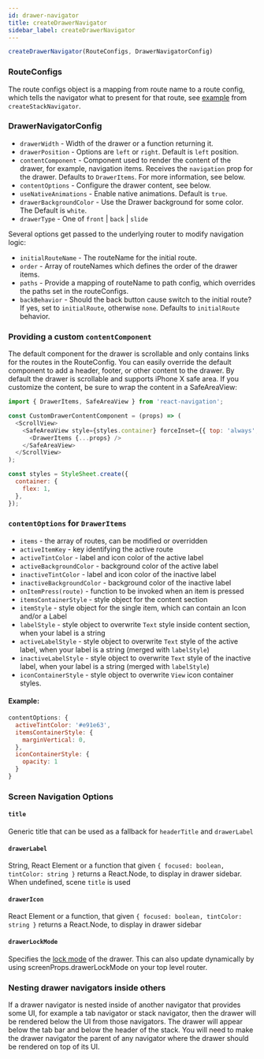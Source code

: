 ```yaml
---
id: drawer-navigator
title: createDrawerNavigator
sidebar_label: createDrawerNavigator
---
```


```js
createDrawerNavigator(RouteConfigs, DrawerNavigatorConfig)
```

### RouteConfigs

The route configs object is a mapping from route name to a route config, which tells the navigator what to present for that route, see [example](stack-navigator.html#routeconfigs) from `createStackNavigator`.


### DrawerNavigatorConfig

- `drawerWidth` - Width of the drawer or a function returning it.
- `drawerPosition` - Options are `left` or `right`. Default is `left` position.
- `contentComponent` - Component used to render the content of the drawer, for example, navigation items. Receives the `navigation` prop for the drawer. Defaults to `DrawerItems`. For more information, see below.
- `contentOptions` - Configure the drawer content, see below.
- `useNativeAnimations` - Enable native animations. Default is `true`.
- `drawerBackgroundColor` - Use the Drawer background for some color. The Default is `white`.
- `drawerType` - One of `front` | `back` | `slide`

Several options get passed to the underlying router to modify navigation logic:

- `initialRouteName` - The routeName for the initial route.
- `order` - Array of routeNames which defines the order of the drawer items.
- `paths` - Provide a mapping of routeName to path config, which overrides the paths set in the routeConfigs.
- `backBehavior` - Should the back button cause switch to the initial route? If yes, set to `initialRoute`, otherwise `none`. Defaults to `initialRoute` behavior.

### Providing a custom `contentComponent`

The default component for the drawer is scrollable and only contains links for the routes in the RouteConfig. You can easily override the default component to add a header, footer, or other content to the drawer. By default the drawer is scrollable and supports iPhone X safe area. If you customize the content, be sure to wrap the content in a SafeAreaView:

```js
import { DrawerItems, SafeAreaView } from 'react-navigation';

const CustomDrawerContentComponent = (props) => (
  <ScrollView>
    <SafeAreaView style={styles.container} forceInset={{ top: 'always', horizontal: 'never' }}>
      <DrawerItems {...props} />
    </SafeAreaView>
  </ScrollView>
);

const styles = StyleSheet.create({
  container: {
    flex: 1,
  },
});
```

### `contentOptions` for `DrawerItems`

- `items` - the array of routes, can be modified or overridden
- `activeItemKey` - key identifying the active route
- `activeTintColor` - label and icon color of the active label
- `activeBackgroundColor` - background color of the active label
- `inactiveTintColor` - label and icon color of the inactive label
- `inactiveBackgroundColor` - background color of the inactive label
- `onItemPress(route)` - function to be invoked when an item is pressed
- `itemsContainerStyle` - style object for the content section
- `itemStyle` - style object for the single item, which can contain an Icon and/or a Label
- `labelStyle` - style object to overwrite `Text` style inside content section, when your label is a string
- `activeLabelStyle` - style object to overwrite `Text` style of the active label, when your label is a string (merged with `labelStyle`)
- `inactiveLabelStyle` - style object to overwrite `Text` style of the inactive label, when your label is a string (merged with `labelStyle`)
- `iconContainerStyle` - style object to overwrite `View` icon container styles.

#### Example:

```js
contentOptions: {
  activeTintColor: '#e91e63',
  itemsContainerStyle: {
    marginVertical: 0,
  },
  iconContainerStyle: {
    opacity: 1
  }
}
```

### Screen Navigation Options

#### `title`

Generic title that can be used as a fallback for `headerTitle` and `drawerLabel`

#### `drawerLabel`

String, React Element or a function that given `{ focused: boolean, tintColor: string }` returns a React.Node, to display in drawer sidebar. When undefined, scene `title` is used

#### `drawerIcon`

React Element or a function, that given `{ focused: boolean, tintColor: string }` returns a React.Node, to display in drawer sidebar

#### `drawerLockMode`

Specifies the [lock mode](https://facebook.github.io/react-native/docs/drawerlayoutandroid.html#drawerlockmode) of the drawer. This can also update dynamically by using screenProps.drawerLockMode on your top level router.

 ### Nesting drawer navigators inside others

If a drawer navigator is nested inside of another navigator that provides some UI, for example a tab navigator or stack navigator, then the drawer will be rendered below the UI from those navigators. The drawer will appear below the tab bar and below the header of the stack. You will need to make the drawer navigator the parent of any navigator where the drawer should be rendered on top of its UI.